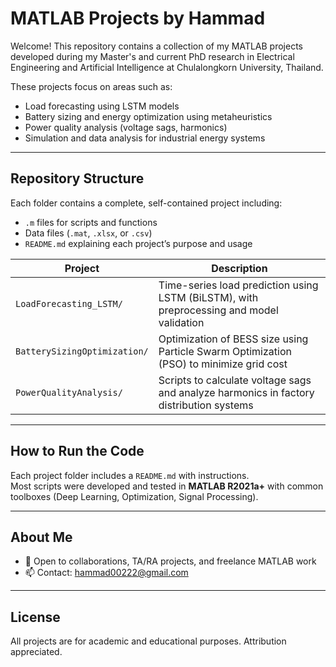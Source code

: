 # MATLAB Projects by Hammad

Welcome! 
This repository contains a collection of my MATLAB projects developed during my Master's and current PhD research in Electrical Engineering and Artificial Intelligence at Chulalongkorn University, Thailand.

These projects focus on areas such as:
- Load forecasting using LSTM models
- Battery sizing and energy optimization using metaheuristics
- Power quality analysis (voltage sags, harmonics)
- Simulation and data analysis for industrial energy systems

---

## Repository Structure

Each folder contains a complete, self-contained project including:
- `.m` files for scripts and functions
- Data files (`.mat`, `.xlsx`, or `.csv`)
- `README.md` explaining each project’s purpose and usage

| Project | Description |
|--------|-------------|
| `LoadForecasting_LSTM/` | Time-series load prediction using LSTM (BiLSTM), with preprocessing and model validation |
| `BatterySizingOptimization/` | Optimization of BESS size using Particle Swarm Optimization (PSO) to minimize grid cost |
| `PowerQualityAnalysis/` | Scripts to calculate voltage sags and analyze harmonics in factory distribution systems |

---

## How to Run the Code

Each project folder includes a `README.md` with instructions.  
Most scripts were developed and tested in **MATLAB R2021a+** with common toolboxes (Deep Learning, Optimization, Signal Processing).

---

## About Me

- 💼 Open to collaborations, TA/RA projects, and freelance MATLAB work  
- 📫 Contact: hammad00222@gmail.com  

---

## License

All projects are for academic and educational purposes. Attribution appreciated.

